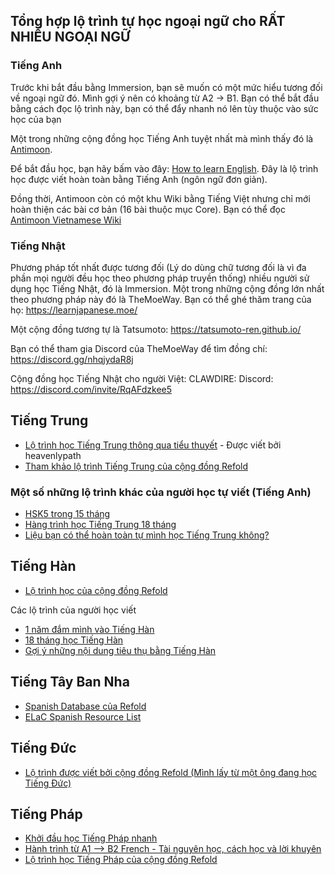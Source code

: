 ## Tổng hợp lộ trình tự học ngoại ngữ cho RẤT NHIỀU NGOẠI NGỮ



### Tiếng Anh

Trước khi bắt đầu bằng Immersion, bạn sẽ muốn có một mức hiểu tương đối về ngoại ngữ đó. Mình gợi ý nên có khoảng từ A2 -> B1. Bạn có thể bắt đầu bằng cách đọc lộ trình này, bạn có thể đẩy nhanh nó lên tùy thuộc vào sức học của bạn

Một trong những cộng đồng học Tiếng Anh tuyệt nhất mà mình thấy đó là [Antimoon](https://www.antimoon.com/).

Để bắt đầu học, bạn hãy bấm vào đây: [How to learn English](https://www.antimoon.com/how/howtolearn.htm). Đây là lộ trình học được viết hoàn toàn bằng Tiếng Anh (ngôn ngữ đơn giản). 

Đồng thời, Antimoon còn có một khu Wiki bằng Tiếng Việt nhưng chỉ mới hoàn thiện các bài cơ bản (16 bài thuộc mục Core). Bạn có thể đọc [Antimoon Vietnamese Wiki](https://www.antimoon.com/wiki/Vietnamese)


### Tiếng Nhật

Phương pháp tốt nhất được tương đối (Lý do dùng chữ tương đối là vì đa phần mọi người đều học theo phương pháp truyền thống) nhiều người sử dụng học Tiếng Nhật, đó là Immersion. Một trong những cộng đồng lớn nhất theo phương pháp này đó là TheMoeWay. Bạn có thể ghé thăm trang của họ: https://learnjapanese.moe/

Một cộng đồng tương tự là Tatsumoto: https://tatsumoto-ren.github.io/

Bạn có thể tham gia Discord của TheMoeWay để tìm đồng chí: 
https://discord.gg/nhqjydaR8j

Cộng đồng học Tiếng Nhật cho người Việt:
CLAWDIRE:
Discord: https://discord.com/invite/RqAFdzkee5

## Tiếng Trung
- [Lộ trình học Tiếng Trung thông qua tiểu thuyết](https://heavenlypath.notion.site/Comprehensive-Reading-Guide-from-Beginner-to-Native-Novels-b3d6abd583a944a397b4fbbb81e0c38c) - Được viết bởi heavenlypath
- [Tham khảo lộ trình Tiếng Trung của cộng đồng Refold](https://docs.google.com/document/d/1GylRRx3zaY9sZbZEkKbzqVDkMAaey0pVDSC8_yCICMU/edit#heading=h.rze1k14yugtx)

### Một số những lộ trình khác của người học tự viết (Tiếng Anh)
- [HSK5 trong 15 tháng](https://discuss.whatever.social/r/ChineseLanguage/comments/py5hkh/hsk_5_in_15_months_all_the_tools_tips_and)
- [Hàng trình học Tiếng Trung 18 tháng](https://reddit.com/r/ChineseLanguage/comments/x5fu73/my_18_month_chinese_learning_journey/) 
- [Liệu bạn có thể hoàn toàn tự mình học Tiếng Trung không?](https://reddit.com/r/ChineseLanguage/comments/9q5at4/is_it_possible_to_study_chinese_by_yourself/) 

## Tiếng Hàn
- [Lộ trình học của cộng đồng Refold](https://docs.google.com/document/d/1Fuh6Ifoy3OcwzzY7AbKOK4EkrcRQBriMd2FrgyR6yMw/edit#heading=h.rze1k14yugtx)

Các lộ trình của người học viết

- [1 năm đắm mình vào Tiếng Hàn](https://reddit.com/r/Refold/comments/ul704c/1_year_of_korean_immersion_learning/)
- [18 tháng học Tiếng Hàn](https://discuss.whatever.social/r/ajatt/comments/r4ayrk/success_i_got_n1_equivalent_in_korean_in_under_18/)
- [Gợi ý những nội dung tiêu thụ bằng Tiếng Hàn](https://reddit.com/r/Refold/comments/kykmco/korean_my_alltime_favourite_media_recommendations/)

## Tiếng Tây Ban Nha
- [Spanish Database của Refold](https://docs.google.com/spreadsheets/d/14jDPnA1btp1XOIA1bFd39X9C0rfJBFc9BS6csjVFl6g/edit?gid=925299791#gid=925299791) 
- [ELaC Spanish Resource List](https://docs.google.com/document/d/1e1FgmIAYscBqaEguiBGlMSPYivg5WJfKW3VcdNamZeE/edit#heading=h.f57gzwaub2fb)

## Tiếng Đức
- [Lộ trình được viết bởi cộng đồng Refold (Mình lấy từ một ông đang học Tiếng Đức)](https://docs.google.com/document/d/1IGx750jT85cUzmMCZ2P7hSKZtA0vfKNxCrU968A6AXk/edit#heading=h.rze1k14yugtx) 

## Tiếng Pháp
- [Khởi đầu học Tiếng Pháp nhanh](https://www.reddit.com/r/Refold/comments/md9yk9/a_quickstart_guide_for_french_or_how_to_get_to/)
- [Hành trình từ A1 –> B2 French - Tài nguyên học, cách học và lời khuyên](https://reddit.com/r/learnfrench/comments/nzf9zq/a1_b2_french_how_i_did_it_and_my_resources/)
- [Lộ trình học Tiếng Pháp của cộng đồng Refold](https://docs.google.com/document/d/1lcc5v2y8m-s7b5P6OI5xtvZiPUULohxyP1rN8hrtuig/edit#heading=h.u5sjchklxrt0)
